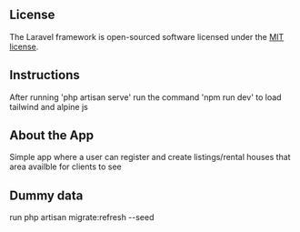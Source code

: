 ## License

The Laravel framework is open-sourced software licensed under the [MIT license](https://opensource.org/licenses/MIT).

## Instructions

After running 'php artisan serve' run the command 'npm run dev' to load tailwind and alpine js

## About the App

Simple app where a user can register and create listings/rental houses that area availble for clients to see

## Dummy data

run php artisan migrate:refresh --seed

